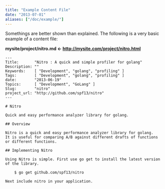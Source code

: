 ```yaml
---
title: "Example Content File"
date: "2013-07-01"
aliases: ["/doc/example/"]
---
```


Somethings are better shown than explained. The following is a very basic example of a content file:

**mysite/project/nitro.md  <- http://mysite.com/project/nitro.html**

    ---
    Title:       "Nitro : A quick and simple profiler for golang"
    Description: ""
    Keywords:    [ "Development", "golang", "profiling" ]
    Tags:        [ "Development", "golang", "profiling" ]
    date:        "2013-06-19"
    Topics:      [ "Development", "GoLang" ]
    Slug:        "nitro"
    project_url: "http://github.com/spf13/nitro"
    ---

    # Nitro

    Quick and easy performance analyzer library for golang.

    ## Overview

    Nitro is a quick and easy performance analyzer library for golang.
    It is useful for comparing A/B against different drafts of functions
    or different functions.

    ## Implementing Nitro

    Using Nitro is simple. First use go get to install the latest version
    of the library.

        $ go get github.com/spf13/nitro

    Next include nitro in your application.


